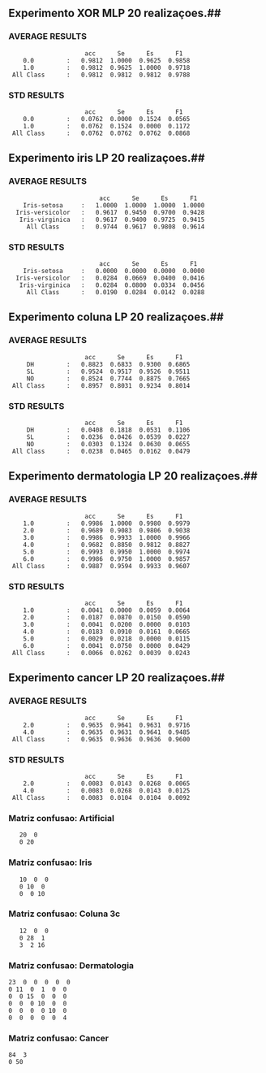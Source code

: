 ##  Experimento XOR MLP 20 realizaçoes.##
### AVERAGE RESULTS ####
                     	 acc  	  Se  	  Es  	  F1  
        0.0         : 	0.9812	1.0000	0.9625	0.9858
        1.0         : 	0.9812	0.9625	1.0000	0.9718
     All Class      :	0.9812	0.9812	0.9812	0.9788

### STD RESULTS ####
                     	 acc  	  Se  	  Es  	  F1  
        0.0         : 	0.0762	0.0000	0.1524	0.0565
        1.0         : 	0.0762	0.1524	0.0000	0.1172
     All Class      :	0.0762	0.0762	0.0762	0.0868


##  Experimento iris LP 20 realizaçoes.##
### AVERAGE RESULTS ####
                             acc  	  Se  	  Es  	  F1  
        Iris-setosa     : 	1.0000	1.0000	1.0000	1.0000
      Iris-versicolor   : 	0.9617	0.9450	0.9700	0.9428
       Iris-virginica   : 	0.9617	0.9400	0.9725	0.9415
         All Class      :	0.9744	0.9617	0.9808	0.9614

### STD RESULTS ####
                             acc  	  Se  	  Es  	  F1  
        Iris-setosa     : 	0.0000	0.0000	0.0000	0.0000
      Iris-versicolor   : 	0.0284	0.0669	0.0400	0.0416
       Iris-virginica   : 	0.0284	0.0800	0.0334	0.0456
         All Class      :	0.0190	0.0284	0.0142	0.0288
         

##  Experimento coluna LP 20 realizaçoes.##
### AVERAGE RESULTS ####
                     	 acc  	  Se  	  Es  	  F1  
         DH         : 	0.8823	0.6833	0.9300	0.6865
         SL         : 	0.9524	0.9517	0.9526	0.9511
         NO         : 	0.8524	0.7744	0.8875	0.7665
     All Class      :	0.8957	0.8031	0.9234	0.8014


### STD RESULTS ####
                     	 acc  	  Se  	  Es  	  F1  
         DH         : 	0.0408	0.1818	0.0531	0.1106
         SL         : 	0.0236	0.0426	0.0539	0.0227
         NO         : 	0.0303	0.1324	0.0630	0.0655
     All Class      :	0.0238	0.0465	0.0162	0.0479


##  Experimento dermatologia LP 20 realizaçoes.##
### AVERAGE RESULTS ####
                     	 acc  	  Se  	  Es  	  F1  
        1.0         : 	0.9986	1.0000	0.9980	0.9979
        2.0         : 	0.9689	0.9083	0.9806	0.9038
        3.0         : 	0.9986	0.9933	1.0000	0.9966
        4.0         : 	0.9682	0.8850	0.9812	0.8827
        5.0         : 	0.9993	0.9950	1.0000	0.9974
        6.0         : 	0.9986	0.9750	1.0000	0.9857
     All Class      :	0.9887	0.9594	0.9933	0.9607


### STD RESULTS ####
                     	 acc  	  Se  	  Es  	  F1  
        1.0         : 	0.0041	0.0000	0.0059	0.0064
        2.0         : 	0.0187	0.0870	0.0150	0.0590
        3.0         : 	0.0041	0.0200	0.0000	0.0103
        4.0         : 	0.0183	0.0910	0.0161	0.0665
        5.0         : 	0.0029	0.0218	0.0000	0.0115
        6.0         : 	0.0041	0.0750	0.0000	0.0429
     All Class      :	0.0066	0.0262	0.0039	0.0243


##  Experimento cancer LP 20 realizaçoes.##
### AVERAGE RESULTS ####
                     	 acc  	  Se  	  Es  	  F1  
        2.0         : 	0.9635	0.9641	0.9631	0.9716
        4.0         : 	0.9635	0.9631	0.9641	0.9485
     All Class      :	0.9635	0.9636	0.9636	0.9600


### STD RESULTS ####
                     	 acc  	  Se  	  Es  	  F1  
        2.0         : 	0.0083	0.0143	0.0268	0.0065
        4.0         : 	0.0083	0.0268	0.0143	0.0125
     All Class      :	0.0083	0.0104	0.0104	0.0092


### Matriz confusao: Artificial

       20  0 
       0 20  

### Matriz confusao: Iris 
    
       10  0  0 
       0 10  0 
       0  0 10  

### Matriz confusao: Coluna 3c

       12  0  0 
       0 28  1 
       3  2 16  

### Matriz confusao: Dermatologia 

    23  0  0  0  0  0 
    0 11  0  1  0  0 
    0  0 15  0  0  0 
    0  0  0 10  0  0 
    0  0  0  0 10  0 
    0  0  0  0  0  4  

### Matriz confusao: Cancer
 
    84  3 
    0 50  